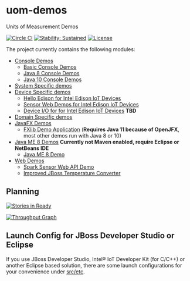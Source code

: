 uom-demos
=========

Units of Measurement Demos

[![Circle CI](https://circleci.com/gh/unitsofmeasurement/uom-demos.svg?style=svg)](https://circleci.com/gh/unitsofmeasurement/uom-demos) 
[![Stability: Sustained](https://masterminds.github.io/stability/sustained.svg)](https://masterminds.github.io/stability/sustained.html)
[![License](http://img.shields.io/badge/license-BSD3-blue.svg)](http://opensource.org/licenses/BSD-3-Clause)

The project currently contains the following modules:

- [Console Demos](console)
  - [Basic Console Demos](console/basic)
  - [Java 8 Console Demos](console/java8)
  - [Java 10 Console Demos](console/java10)
- [System Specific demos](console/systems)
- [Device Specific demos](device)
  - [Hello Edison for Intel Edison IoT Devices](device/edison/hello)
  - [Sensor Web Demos for Intel Edison IoT Devices](device/edison/sensorweb)
  - [Device I/O for for Intel Edison IoT Devices](device/edison/dio) **TBD**
- [Domain Specific demos](domain)
- [JavaFX Demos](javafx)
  - [FXlib Demo Application](javafx/fxlib) (**Requires Java 11 because of OpenJFX**, most other demos run with Java 8 or 10)
- [Java ME 8 Demos](javame) **Currently not Maven enabled, require Eclipse or NetBeans IDE**
  - [Java ME 8 Demo](javame/medemo)
- [Web Demos](web)
  - [Spark Sensor Web API Demo](web/sparkdemo)
  - [Improved JBoss Temperature Converter](web/temperature-converter)

Planning
-------------------------------------
[![Stories in Ready](https://badge.waffle.io/unitsofmeasurement/uom-demos.png?label=ready&title=Ready)](https://waffle.io/unitsofmeasurement/uom-demos)

[![Throughput Graph](https://graphs.waffle.io/unitsofmeasurement/uom-demos/throughput.svg)](https://waffle.io/unitsofmeasurement/uom-demos/metrics)

Launch Config for JBoss Developer Studio or Eclipse
-------------------------------------
If you use JBoss Developer Studio, Intel® IoT Developer Kit (for C/C++) or another Eclipse based solution, there are some launch configurations for your convenience under [src/etc](src/etc/).
